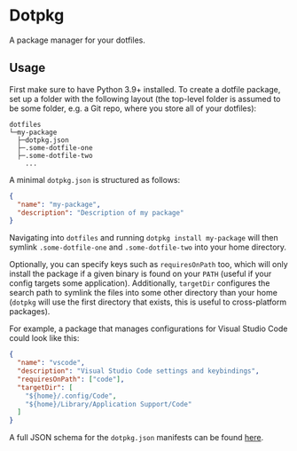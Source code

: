# Dotpkg

A package manager for your dotfiles.

## Usage

First make sure to have Python 3.9+ installed. To create a dotfile package, set up a folder with the following layout (the top-level folder is assumed to be some folder, e.g. a Git repo, where you store all of your dotfiles):

```
dotfiles
└─my-package
  ├─dotpkg.json
  ├─.some-dotfile-one
  ├─.some-dotfile-two
    ...
```

A minimal `dotpkg.json` is structured as follows:

```json
{
  "name": "my-package",
  "description": "Description of my package"
}
```

Navigating into `dotfiles` and running `dotpkg install my-package` will then symlink `.some-dotfile-one` and `.some-dotfile-two` into your home directory.

Optionally, you can specify keys such as `requiresOnPath` too, which will only install the package if a given binary is found on your `PATH` (useful if your config targets some application). Additionally, `targetDir` configures the search path to symlink the files into some other directory than your home (`dotpkg` will use the first directory that exists, this is useful to cross-platform packages).

For example, a package that manages configurations for Visual Studio Code could look like this:

```json
{
  "name": "vscode",
  "description": "Visual Studio Code settings and keybindings",
  "requiresOnPath": ["code"],
  "targetDir": [
    "${home}/.config/Code",
    "${home}/Library/Application Support/Code"
  ]
}
```

A full JSON schema for the `dotpkg.json` manifests can be found [here](dotpkg.schema.json).

